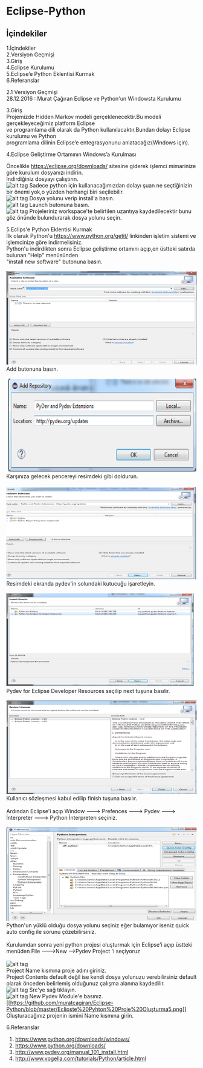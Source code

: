 # Eclipse-Python


## İçindekiler
 1.İçindekiler <br />
 2.Versiyon Geçmişi  <br />
 3.Giriş  <br />
 4.Eclipse Kurulumu <br />
 5.Eclipse’e Python Eklentisi Kurmak <br />
 6.Referanslar <br />
 
 2.1 Versiyon Geçmişi <br />
 28.12.2016 : Murat Çağıran Eclipse ve Python'un Windowsta Kurulumu <br />
 
 3.Giriş <br />
 Projemizde Hidden Markov modeli gerçeklenecektir.Bu modeli gerçekleyeceğimiz platform Eclipse <br />
 ve programlama dili olarak da Python kullanılacaktır.Bundan dolayı Eclipse kurulumu ve Python <br />
 programlama dilinin Eclipse’e entegrasyonunu anlatacağız(Windows için). <br />
 
 4.Eclipse Geliştirme Ortamının Windows’a Kurulması <br />
 
 Öncelikle https://eclipse.org/downloads/ sitesine giderek işlemci mimarinize göre kurulum dosyanızı indirin. <br />
 İndirdiğiniz dosyayı çalıştırın. <br />
  ![alt tag](https://github.com/muratcagiran/Eclipse-Python/blob/master/Eclipse%20Yükleme1.png)
  Sadece python için kullanacağımızdan dolayı şuan ne seçtiğinizin bir önemi yok,o yüzden herhangi biri seçilebilir. <br />
  ![alt tag](https://github.com/muratcagiran/Eclipse-Python/blob/master/Eclipse%20Yükleme2.png)
  Dosya yolunu verip install'a basın. <br />
  ![alt tag](https://github.com/muratcagiran/Eclipse-Python/blob/master/Eclipse%20Yükleme3.png)
  Launch butonuna basın. <br />
  ![alt tag](https://github.com/muratcagiran/Eclipse-Python/blob/master/Eclipse%20Yükleme4.png)
  Projeleriniz workspace'te belirtilen uzantıya kaydedilecektir bunu göz önünde bulundurarak dosya yolunu seçin. <br />
 
 
 5.Eclips'e Python Eklentisi Kurmak  <br />
 İlk olarak Python'u https://www.python.org/getit/ linkinden işletim sistemi ve işlemcinize göre indirmelisiniz.   <br />
 Python'u indirdikten sonra Eclipse geliştirme ortamını açıp,en üstteki satırda bulunan "Help" menüsünden <br />
 "install new software" butonuna basın. <br />
 <br />
 ![alt tag](https://github.com/muratcagiran/Eclipse-Python/blob/master/Eclipse%20e%20Pyhton1.png)
 Add butonuna basın. <br />
 <br />
 ![alt_tag](https://github.com/muratcagiran/Eclipse-Python/blob/master/Eclipse%20e%20Pyhton2.png)
 <br />
 Karşınıza gelecek pencereyi resimdeki gibi doldurun. <br />
 <br />
 ![alt tag](https://github.com/muratcagiran/Eclipse-Python/blob/master/Eclipse%20e%20Pyhton3.png)
 <br />
 Resimdeki ekranda pydev'in solundaki kutucuğu işaretleyin. <br />
 <br />
 ![alt tag](https://github.com/muratcagiran/Eclipse-Python/blob/master/Eclipse%20e%20Pyhton4.png)
 <br />
 Pydev for Eclipse Developer Resources seçilip next tuşuna basılır. <br />
 <br />
 ![alt tag](https://github.com/muratcagiran/Eclipse-Python/blob/master/Eclipse%20e%20Pyhton5.png)
 <br />
 Kullanıcı sözleşmesi kabul edilip finish tuşuna basılır.   <br />
 <br />
 Ardından Eclipse'i açıp  Window ---> Prefences ---> Pydev ---> İnterpreter ---> Python İnterpreterı seçiniz. <br />
 <br />
 ![alt tag](https://github.com/muratcagiran/Eclipse-Python/blob/master/Eclipse%20e%20Pyhton6.png)
 <br />
 Python'un yüklü olduğu dosya yolunu seçiniz eğer bulamıyor iseniz quick auto config ile sorunu çözebilirsiniz. <br />
 <br />
 Kurulumdan sonra yeni python projesi oluşturmak için Eclipse'i açıp üstteki menüden File --->New -->Pydev Project 'i seçiyoruz <br />
 <br />
 ![alt tag](https://github.com/muratcagiran/Eclipse-Python/blob/master/Eclipste%20Pyhton%20Proje%20Oluşturma.png)
 <br />
 Project Name kısmına proje adını giriniz. <br />
 Project Contents default değil ise kendi dosya yolunuzu verebilirsiniz default olarak önceden belirlemiş olduğunuz çalışma alanına kaydedilir. <br />
 ![alt tag](https://github.com/muratcagiran/Eclipse-Python/blob/master/Eclipste%20Pyhton%20Proje%20Oluşturma3.png)
 Src'ye sağ tıklayın. <br />
 ![alt tag](https://github.com/muratcagiran/Eclipse-Python/blob/master/Eclipste%20Pyhton%20Proje%20Oluşturma4.png)
 New Pydev Module'e basınız. <br />
 [[https://github.com/muratcagiran/Eclipse-Python/blob/master/Eclipste%20Pyhton%20Proje%20Oluşturma5.png]]
 Oluşturacağınız projenin ismini Name kısmına girin. <br />
 
 6.Referanslar  <br />
 1. https://www.python.org/downloads/windows/  <br />
 2. https://www.python.org/downloads/  <br />
 3. http://www.pydev.org/manual_101_install.html  <br />
 4. http://www.vogella.com/tutorials/Python/article.html  <br />
 
 
 
 
 
 
